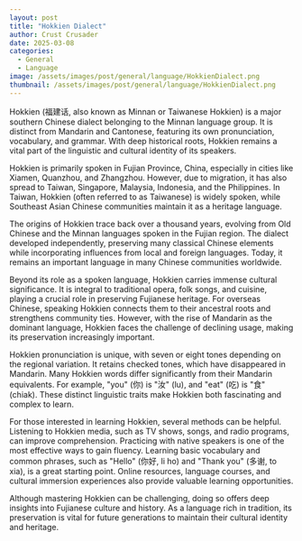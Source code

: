 ```yaml
---
layout: post
title: "Hokkien Dialect"
author: Crust Crusader
date: 2025-03-08
categories:
  - General
  - Language
image: /assets/images/post/general/language/HokkienDialect.png
thumbnail: /assets/images/post/general/language/HokkienDialect.png
---
```


Hokkien (福建话, also known as Minnan or Taiwanese Hokkien) is a major southern Chinese dialect belonging to the Minnan language group. It is distinct from Mandarin and Cantonese, featuring its own pronunciation, vocabulary, and grammar. With deep historical roots, Hokkien remains a vital part of the linguistic and cultural identity of its speakers.

Hokkien is primarily spoken in Fujian Province, China, especially in cities like Xiamen, Quanzhou, and Zhangzhou. However, due to migration, it has also spread to Taiwan, Singapore, Malaysia, Indonesia, and the Philippines. In Taiwan, Hokkien (often referred to as Taiwanese) is widely spoken, while Southeast Asian Chinese communities maintain it as a heritage language.

The origins of Hokkien trace back over a thousand years, evolving from Old Chinese and the Minnan languages spoken in the Fujian region. The dialect developed independently, preserving many classical Chinese elements while incorporating influences from local and foreign languages. Today, it remains an important language in many Chinese communities worldwide.

Beyond its role as a spoken language, Hokkien carries immense cultural significance. It is integral to traditional opera, folk songs, and cuisine, playing a crucial role in preserving Fujianese heritage. For overseas Chinese, speaking Hokkien connects them to their ancestral roots and strengthens community ties. However, with the rise of Mandarin as the dominant language, Hokkien faces the challenge of declining usage, making its preservation increasingly important.

Hokkien pronunciation is unique, with seven or eight tones depending on the regional variation. It retains checked tones, which have disappeared in Mandarin. Many Hokkien words differ significantly from their Mandarin equivalents. For example, "you" (你) is "汝" (lu), and "eat" (吃) is "食" (chiak). These distinct linguistic traits make Hokkien both fascinating and complex to learn.

For those interested in learning Hokkien, several methods can be helpful. Listening to Hokkien media, such as TV shows, songs, and radio programs, can improve comprehension. Practicing with native speakers is one of the most effective ways to gain fluency. Learning basic vocabulary and common phrases, such as "Hello" (你好, li ho) and "Thank you" (多谢, to xia), is a great starting point. Online resources, language courses, and cultural immersion experiences also provide valuable learning opportunities.

Although mastering Hokkien can be challenging, doing so offers deep insights into Fujianese culture and history. As a language rich in tradition, its preservation is vital for future generations to maintain their cultural identity and heritage.
